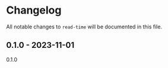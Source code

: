 # Changelog

All notable changes to `read-time` will be documented in this file.

## 0.1.0 - 2023-11-01

0.1.0
